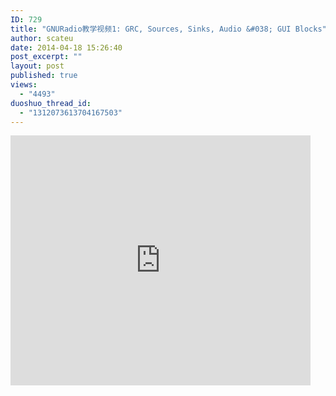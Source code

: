 ```yaml
---
ID: 729
title: "GNURadio教学视频1: GRC, Sources, Sinks, Audio &#038; GUI Blocks"
author: scateu
date: 2014-04-18 15:26:40
post_excerpt: ""
layout: post
published: true
views:
  - "4493"
duoshuo_thread_id:
  - "1312073613704167503"
---
```

<iframe src="http://www.tudou.com/programs/view/html5embed.action?type=0&code=Y3Bh37vMxho&lcode=&resourceId=365568264_06_05_99" allowtransparency="true" scrolling="no" border="0" frameborder="0" style="width:480px;height:400px;"></iframe>
